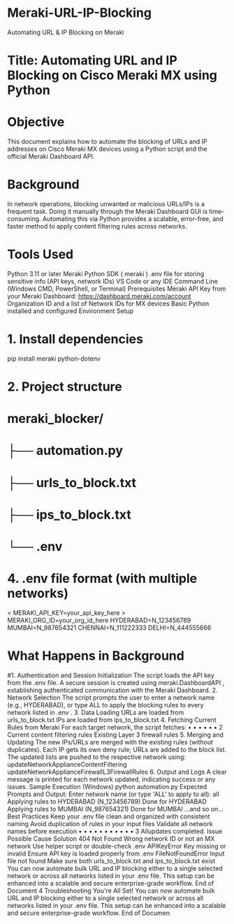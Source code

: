 # Meraki-URL-IP-Blocking
Automating URL &amp; IP Blocking on Meraki 
# Title: Automating URL and IP Blocking on Cisco Meraki MX using Python
# Objective
This document explains how to automate the blocking of URLs and IP addresses on Cisco Meraki MX
devices using a Python script and the official Meraki Dashboard API.
# Background
In network operations, blocking unwanted or malicious URLs/IPs is a frequent task. Doing it manually
through the Meraki Dashboard GUI is time-consuming. Automating this via Python provides a scalable,
error-free, and faster method to apply content filtering rules across networks.
# Tools Used
Python 3.11 or later
Meraki Python SDK ( meraki )
.env file for storing sensitive info (API keys, network IDs)
VS Code or any IDE
Command Line (Windows CMD, PowerShell, or Terminal)
 Prerequisites
Meraki API Key from your Meraki Dashboard: https://dashboard.meraki.com/account
Organization ID and a list of Network IDs for MX devices
Basic Python installed and configured
 Environment Setup
# 1. Install dependencies
pip install meraki python-dotenv
# 2. Project structure
# meraki_blocker/
# ├── automation.py
# ├── urls_to_block.txt
# ├── ips_to_block.txt
# └── .env
# 4. .env file format (with multiple networks)
< MERAKI_API_KEY=your_api_key_here >
MERAKI_ORG_ID=your_org_id_here
HYDERABAD=N_123456789
MUMBAI=N_987654321
CHENNAI=N_111222333
DELHI=N_444555666
# What Happens in Background
#1. Authentication and Session Initialization
The script loads the API key from the .env file.
A secure session is created using meraki.DashboardAPI , establishing authenticated
communication with the Meraki Dashboard.
2. Network Selection
The script prompts the user to enter a network name (e.g., HYDERABAD), or type ALL to apply the
blocking rules to every network listed in .env .
3. Data Loading
URLs are loaded from urls_to_block.txt
IPs are loaded from ips_to_block.txt
4. Fetching Current Rules from Meraki
For each target network, the script fetches:
• 
• 
• 
• 
• 
• 
2
Current content filtering rules
Existing Layer 3 firewall rules
5. Merging and Updating
The new IPs/URLs are merged with the existing rules (without duplicates).
Each IP gets its own deny rule; URLs are added to the block list.
The updated lists are pushed to the respective network using:
updateNetworkApplianceContentFiltering
updateNetworkApplianceFirewallL3FirewallRules
6. Output and Logs
A clear message is printed for each network updated, indicating success or any issues.
 Sample Execution (Windows)
python automation.py
Expected Prompts and Output:
Enter network name (or type 'ALL' to apply to all): all
 Applying rules to HYDERABAD (N_123456789)
 Done for HYDERABAD
 Applying rules to MUMBAI (N_987654321)
 Done for MUMBAI
...and so on...
 Best Practices
Keep your .env file clean and organized with consistent naming
Avoid duplication of rules in your input files
Validate all network names before execution
• 
• 
• 
• 
• 
• 
• 
• 
• 
• 
• 
3
 Allupdates completed.
Issue Possible Cause Solution
404 Not Found Wrong network ID or
not an MX network
Use helper script or double-check .env
APIKeyError Key missing or invalid Ensure API key is loaded properly from .env
FileNotFoundError Input file not found
Make sure both urls_to_block.txt and 
ips_to_block.txt exist
You can now automate bulk URL and IP blocking either to a single selected network or across all networks
listed in your .env file. This setup can be enhanced into a scalable and secure enterprise-grade workflow.
End of Document
4
Troubleshooting
You're All Set!
You can now automate bulk URL and IP blocking either to a single selected network or across all networks
listed in your .env file. This setup can be enhanced into a scalable and secure enterprise-grade workflow.
End of Documen

